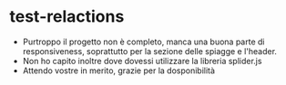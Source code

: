 # test-relactions

- Purtroppo il progetto non è completo, manca una buona parte di responsiveness, soprattutto per la sezione delle spiagge e l'header.
- Non ho capito inoltre dove dovessi utilizzare la libreria splider.js
- Attendo vostre in merito, grazie per la dosponibilità
